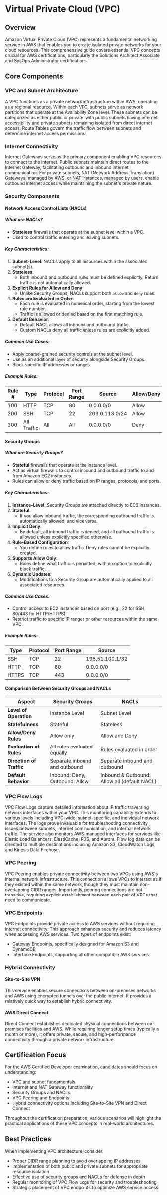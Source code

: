 # Virtual Private Cloud (VPC)

## Overview

Amazon Virtual Private Cloud (VPC) represents a fundamental networking service in AWS that enables you to create isolated private networks for your cloud resources. This comprehensive guide covers essential VPC concepts crucial for AWS certifications, particularly the Solutions Architect Associate and SysOps Administrator certifications.

## Core Components

### VPC and Subnet Architecture

A VPC functions as a private network infrastructure within AWS, operating as a regional resource. Within each VPC, subnets serve as network partitions that operate at the Availability Zone level. These subnets can be categorized as either public or private, with public subnets having internet accessibility and private subnets remaining isolated from direct internet access. Route Tables govern the traffic flow between subnets and determine internet access permissions.

### Internet Connectivity

Internet Gateways serve as the primary component enabling VPC resources to connect to the internet. Public subnets maintain direct routes to the Internet Gateway, facilitating outbound and inbound internet communication. For private subnets, NAT (Network Address Translation) Gateways, managed by AWS, or NAT Instances, managed by users, enable outbound internet access while maintaining the subnet's private nature.

### Security Components

#### Network Access Control Lists (NACLs)

##### **What are NACLs?**
- **Stateless** firewalls that operate at the subnet level within a VPC.
- Used to control traffic entering and leaving subnets.

##### **Key Characteristics:**
1. **Subnet-Level**: NACLs apply to all resources within the associated subnet(s).
2. **Stateless**:
   - Both inbound and outbound rules must be defined explicitly. Return traffic is not automatically allowed.
3. **Explicit Rules for Allow and Deny**:
   - Unlike Security Groups, NACLs support both `allow` and `deny` rules.
4. **Rules are Evaluated in Order**:
   - Each rule is evaluated in numerical order, starting from the lowest rule number.
   - Traffic is allowed or denied based on the first matching rule.
5. **Default Behavior**:
   - Default NACL allows all inbound and outbound traffic.
   - Custom NACLs deny all traffic unless rules are explicitly added.

##### **Common Use Cases:**
- Apply coarse-grained security controls at the subnet level.
- Use as an additional layer of security alongside Security Groups.
- Block specific IP addresses or ranges.

##### **Example Rules:**
| **Rule #** | **Type** | **Protocol** | **Port Range** | **Source**        | **Allow/Deny** |
|------------|----------|--------------|----------------|-------------------|----------------|
| 100        | HTTP     | TCP          | 80             | 0.0.0.0/0         | Allow          |
| 200        | SSH      | TCP          | 22             | 203.0.113.0/24    | Allow          |
| 300        | All Traffic | All       | All            | 0.0.0.0/0         | Deny           |

#### **Security Groups**

##### **What are Security Groups?**
- **Stateful** firewalls that operate at the instance level.
- Act as virtual firewalls to control inbound and outbound traffic to and from Amazon EC2 instances.
- Rules can allow or deny traffic based on IP ranges, protocols, and ports.

##### **Key Characteristics:**
1. **Instance-Level**: Security Groups are attached directly to EC2 instances.
2. **Stateful**:
   - If you allow inbound traffic, the corresponding outbound traffic is automatically allowed, and vice versa.
3. **Implicit Deny**:
   - By default, all inbound traffic is denied, and all outbound traffic is allowed unless explicitly specified otherwise.
4. **Rule-Based Configuration**:
   - You define rules to allow traffic. Deny rules cannot be explicitly created.
5. **Supports Allow Only**: 
   - Rules define what traffic is permitted, with no option to explicitly block traffic.
6. **Dynamic Updates**:
   - Modifications to a Security Group are automatically applied to all associated resources.

##### **Common Use Cases:**
- Control access to EC2 instances based on port (e.g., 22 for SSH, 80/443 for HTTP/HTTPS).
- Restrict traffic to specific IP ranges or other resources within the same VPC.

##### **Example Rules:**
| **Type**      | **Protocol** | **Port Range** | **Source**       |
|---------------|--------------|----------------|------------------|
| SSH           | TCP          | 22             | 198.51.100.1/32  |
| HTTP          | TCP          | 80             | 0.0.0.0/0        |
| HTTPS         | TCP          | 443            | 0.0.0.0/0        |

#### **Comparison Between Security Groups and NACLs**

| **Aspect**                  | **Security Groups**            | **NACLs**                       |
|-----------------------------|--------------------------------|----------------------------------|
| **Level of Operation**       | Instance Level                | Subnet Level                    |
| **Statefulness**             | Stateful                      | Stateless                       |
| **Allow/Deny Rules**         | Allow only                    | Allow and Deny                  |
| **Evaluation of Rules**      | All rules evaluated equally   | Rules evaluated in order        |
| **Direction of Traffic**     | Separate inbound and outbound | Separate inbound and outbound   |
| **Default Behavior**         | Inbound: Deny, Outbound: Allow | Inbound & Outbound: Allow all (default NACL) |

### VPC Flow Logs

VPC Flow Logs capture detailed information about IP traffic traversing network interfaces within your VPC. This monitoring capability extends to various levels including VPC-wide, subnet-specific, and individual network interfaces. The logs prove invaluable for troubleshooting connectivity issues between subnets, internet communication, and internal network traffic. The service also monitors AWS-managed interfaces for services like Elastic Load Balancers, ElastiCache, RDS, and Aurora. Flow log data can be directed to multiple destinations including Amazon S3, CloudWatch Logs, and Kinesis Data Firehose.

### VPC Peering

VPC Peering enables private connectivity between two VPCs using AWS's internal network infrastructure. This connection allows VPCs to interact as if they existed within the same network, though they must maintain non-overlapping CIDR ranges. Importantly, peering connections are not transitive, requiring explicit establishment between each pair of VPCs that need to communicate.

### VPC Endpoints

VPC Endpoints provide private access to AWS services without requiring internet connectivity. This approach enhances security and reduces latency when accessing AWS services. Two types of endpoints exist:
- Gateway Endpoints, specifically designed for Amazon S3 and DynamoDB
- Interface Endpoints, supporting all other compatible AWS services

### Hybrid Connectivity

#### Site-to-Site VPN
This service enables secure connections between on-premises networks and AWS using encrypted tunnels over the public internet. It provides a relatively quick way to establish hybrid connectivity.

#### AWS Direct Connect
Direct Connect establishes dedicated physical connections between on-premises facilities and AWS. While requiring longer setup times (typically a month or more), it offers private, secure, and high-performance connectivity through a private network infrastructure.

## Certification Focus

For the AWS Certified Developer examination, candidates should focus on understanding:
- VPC and subnet fundamentals
- Internet and NAT Gateway functionality
- Security Groups and NACLs
- VPC Peering and Endpoints
- Hybrid connectivity options including Site-to-Site VPN and Direct Connect

Throughout the certification preparation, various scenarios will highlight the practical applications of these VPC concepts in real-world architectures.

## Best Practices

When implementing VPC architecture, consider:
- Proper CIDR range planning to avoid overlapping IP addresses
- Implementation of both public and private subnets for appropriate resource isolation
- Effective use of security groups and NACLs for defense in depth
- Regular monitoring of VPC Flow Logs for security and troubleshooting
- Strategic placement of VPC endpoints to optimize AWS service access

